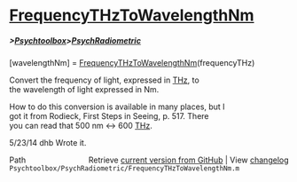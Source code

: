 # [FrequencyTHzToWavelengthNm](FrequencyTHzToWavelengthNm)
##### >[Psychtoolbox](Psychtoolbox)>[PsychRadiometric](PsychRadiometric)

[wavelengthNm] = [FrequencyTHzToWavelengthNm](FrequencyTHzToWavelengthNm)(frequencyTHz)  
  
Convert the frequency of light, expressed in [THz](THz), to   
the wavelength of light expressed in Nm.  
  
How to do this conversion is available in many places, but I  
got it from Rodieck, First Steps in Seeing, p. 517.  There  
you can read that 500 nm <-\> 600 [THz](THz).  
  
5/23/14  dhb  Wrote it.  




<div class="code_header" style="text-align:right;">
  <span style="float:left;">Path&nbsp;&nbsp;</span> <span class="counter">Retrieve <a href=
  "https://raw.github.com/Psychtoolbox-3/Psychtoolbox-3/beta/Psychtoolbox/PsychRadiometric/FrequencyTHzToWavelengthNm.m">current version from GitHub</a> | View <a href=
  "https://github.com/Psychtoolbox-3/Psychtoolbox-3/commits/beta/Psychtoolbox/PsychRadiometric/FrequencyTHzToWavelengthNm.m">changelog</a></span>
</div>
<div class="code">
  <code>Psychtoolbox/PsychRadiometric/FrequencyTHzToWavelengthNm.m</code>
</div>

